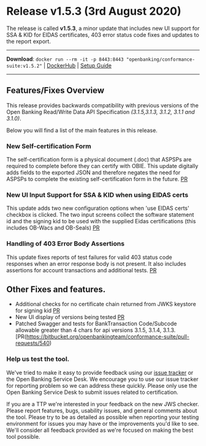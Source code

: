 # Release v1.5.3 (3rd August 2020)

The release is called **v1.5.3**, a minor update that includes new UI support for SSA & KID for EIDAS certificates, 403 error status code fixes and updates to the report export.

---
**Download**: `docker run --rm -it -p 8443:8443 "openbanking/conformance-suite:v1.5.2"` | [DockerHub](https://hub.docker.com/r/openbanking/conformance-suite) | [Setup Guide](https://bitbucket.org/openbankingteam/conformance-suite/src/develop/docs/setup-guide.md)

---

## Features/Fixes Overview

This release provides backwards compatibility with previous versions of the Open Banking Read/Write Data API Specification *(3.1.5,3.1.3, 3.1.2, 3.1.1 and 3.1.0)*. 

Below you will find a list of the main features in this release.

### New Self-certification Form 

The self-certification form is a physical document (.doc) that ASPSPs are required to complete before they can certify with OBIE. This update digitally adds fields to the exported JSON and therefore negates the need for ASPSPs to complete the existing self-certification form in the future. [PR](https://bitbucket.org/openbankingteam/conformance-suite/pull-requests/537)

### New UI Input Support for SSA & KID when using EIDAS certs

This update adds two new configuration options when 'use EIDAS certs' checkbox is clicked. The two input screens collect the software statement id and the signing kid to be used with the supplied Eidas certifications (this includes OB-Wacs and OB-Seals) [PR](https://bitbucket.org/openbankingteam/conformance-suite/pull-requests/534)


### Handling of 403 Error Body Assertions

This update fixes reports of test failures for valid 403 status code responses when an error response body is not present. It also includes assertions for account transactions and additional tests. [PR](https://bitbucket.org/openbankingteam/conformance-suite/pull-requests/535)


## Other Fixes and features.

* Additional checks for no certificate chain returned from JWKS keystore for signing kid [PR](https://bitbucket.org/openbankingteam/conformance-suite/pull-requests/538)
* New UI display of versions being tested [PR](https://bitbucket.org/openbankingteam/conformance-suite/pull-requests/539)
* Patched Swagger and tests for BankTransaction Code/Subcode allowable greater than 4 chars for api versions 3.1.5, 3.1.4, 3.1.3. [PR(https://bitbucket.org/openbankingteam/conformance-suite/pull-requests/540)

### Help us test the tool.

We've tried to make it easy to provide feedback using our [issue tracker](https://bitbucket.org/openbankingteam/conformance-suite/issues?status=new&status=open) or the Open Banking Service Desk. We encourage you to use our issue tracker for reporting problem so we can address these quickly. Please only use the Open Banking Service Desk to submit issues related to certification.

If you are a TTP we're interested in your feedback on the new JWS checker. Please report features, bugs, usability issues, and general comments about the tool. Please try to be as detailed as possible when reporting your testing environment for issues you may have or the improvements you'd like to see. We'll consider all feedback provided as we're focused on making the best tool possible.